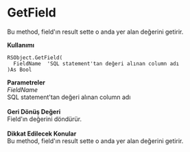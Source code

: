 # GetField

Bu method, field'ın result sette o anda yer alan değerini getirir.

**Kullanımı**

```
RSObject.GetField(
  FieldName  'SQL statement'tan değeri alınan column adı
)As Bool
```

**Parametreler**\
_FieldName_\
SQL statement'tan değeri alınan column adı\
\
**Geri Dönüş Değeri**\
Field'ın değerini döndürür.\
\
**Dikkat Edilecek Konular**\
Bu method, field'ın result sette o anda yer alan değerini getirir.

